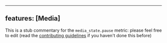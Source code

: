 
---
features: [Media]
---

This is a stub commentary for the `media_state.pause` metric: please feel free to edit (read the
[contributing guidelines](https://github.com/mozilla/glean-annotations/blob/main/CONTRIBUTING.md)
if you haven't done this before)
